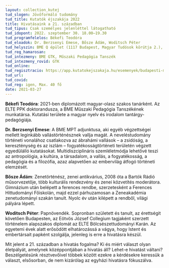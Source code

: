 ```yaml
---
layout: collection_kutej
tud_slogen: Jövőformáló tudomány
tud_title: Kutatók éjszakája 2022
title: Hivatásaink a 21. században
tud_tipus: Csak személyes jelenléttel látogatható
tud_idopont: 2022. szeptember 30. 18.00–19.30
tud_programfelelos: Békefi Teodóra
tud_eloadok: Dr. Berzsenyi Emese, Bősze Ádám, Woditsch Péter
tud_helyszin: BME Q épület (1117 Budapest, Magyar Tudósok körútja 2.), A szárny 1. emelet 139.
tud_reg_hamarosan:
tud_intezmeny: BME GTK, Műszaki Pedagógia Tanszék
tud_intezmeny_rovid: GTK
tud_online:
tud_regisztracio: https://app.kutatokejszakaja.hu/esemenyek/budapesti-muszaki-es-gazdasagtudomanyi-egyetem/hivatasaink-a-21-szazadban
tud_url:
tud_covid:
tud_reg: igen, Max. 40 fő
date: 2021-03-27
---
```

<b>Békefi Teodóra</b>: 2021-ben diplomázott magyar-olasz szakos tanárként. Az ELTE PPK doktorandusza, a BME Műszaki Pedagógia Tanszékének munkatársa. Kutatási területe a magyar nyelv és irodalom tantárgy-pedagógiája.

<b>Dr. Berzsenyi Emese</b>: A BME MPT adjunktusa, aki egyéb végzettségei mellett leginkább vallástörténésznek vallja magát. A neveléstudomány történeti vonalához csatlakozva az ábrahámi vallások – a zsidóság, a kereszténység és az iszlám – fogyatékosságtörténeti területén végzett egyedülálló kutatásokat. Multidiszciplináris szemléletmódja lehetővé teszi az antropológia, a kultúra, a társadalom, a vallás, a fogyatékosság, a pedagógia és a filozófia, azaz alapvetően az embervilág átfogó történeti elemzését.

<b>Bősze Ádám</b>: Zenetörténész, zenei antikvárius, 2008 óta a Bartók Rádió műsorvezetője, több kulturális rendezvény és zenei közvetítés moderátora. Gimnázium után belépett a ferences rendbe, szerzetesként a Ferences Hittudományi Főiskolán, majd ezzel párhuzamosan a Zeneakadémia zenetudományi szakán tanult. Nyolc év után kilépett a rendből, világi pályára lépett.

<b>Woditsch Péter</b>: Papnövendék. Sopronban született és tanult, az érettségit követően Budapesten, az Eötvös József Collegium tagjaként szerzett történelem alapszakos diplomát az ELTE Bölcsészettudományi Karán. Az egyetemi évek alatt erősödött elhatározássá a vágya, hogy Istent és embertársait papként szolgálja, jelenleg is erre a hivatásra készül.

Mit jelent a 21. században a hivatás fogalma? Ki és miért választ olyan életpályát, amelynek középpontjában a hivatás áll? Lehet-e hivatást váltani? Beszélgetésünk résztvevőivel többek között ezekre a kérdésekre keressük a választ, elsősorban, de nem kizárólag az egyházi hivatásra fókuszálva.



